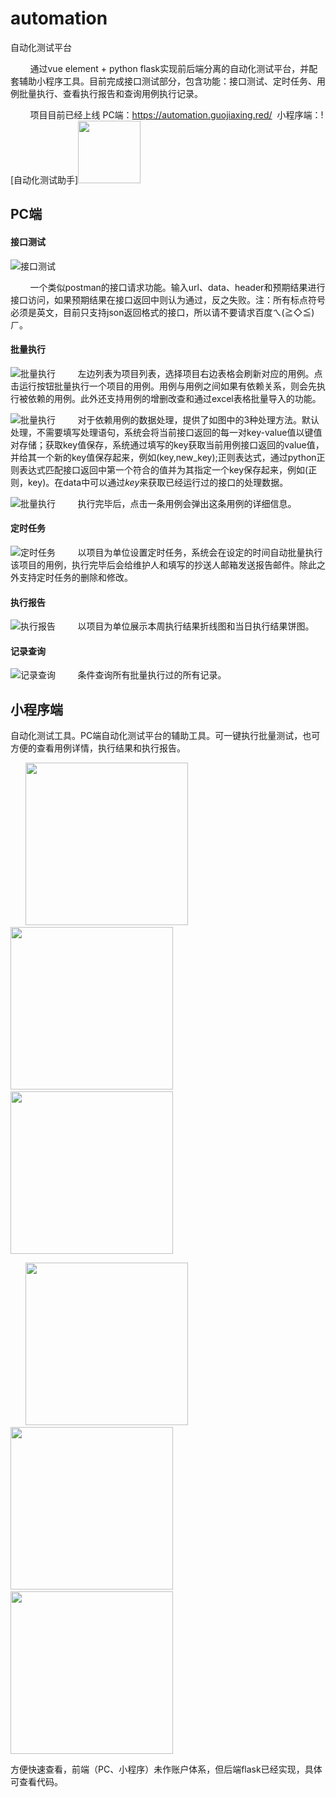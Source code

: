 # automation
自动化测试平台

&nbsp;&nbsp;&nbsp;&nbsp;&nbsp;&nbsp;&nbsp;&nbsp;通过vue element + python flask实现前后端分离的自动化测试平台，并配套辅助小程序工具。目前完成接口测试部分，包含功能：接口测试、定时任务、用例批量执行、查看执行报告和查询用例执行记录。

&nbsp;&nbsp;&nbsp;&nbsp;&nbsp;&nbsp;&nbsp;&nbsp;项目目前已经上线 PC端：https://automation.guojiaxing.red/ &nbsp;小程序端：![自动化测试助手]<img src="https://github.com/guojiaxing1995/automation/blob/master/github_img/wei-mini.jpg" width="100"/>

## PC端
#### 接口测试
![接口测试](https://github.com/guojiaxing1995/automation/blob/master/github_img/接口测试.jpg)

&nbsp;&nbsp;&nbsp;&nbsp;&nbsp;&nbsp;&nbsp;&nbsp;一个类似postman的接口请求功能。输入url、data、header和预期结果进行接口访问，如果预期结果在接口返回中则认为通过，反之失败。注：所有标点符号必须是英文，目前只支持json返回格式的接口，所以请不要请求百度ㄟ(≧◇≦)ㄏ。

#### 批量执行
![批量执行](https://github.com/guojiaxing1995/automation/blob/master/github_img/批量执行1.jpg)
&nbsp;&nbsp;&nbsp;&nbsp;&nbsp;&nbsp;&nbsp;&nbsp;左边列表为项目列表，选择项目右边表格会刷新对应的用例。点击运行按钮批量执行一个项目的用例。用例与用例之间如果有依赖关系，则会先执行被依赖的用例。此外还支持用例的增删改查和通过excel表格批量导入的功能。

![批量执行](https://github.com/guojiaxing1995/automation/blob/master/github_img/批量执行2.jpg)
&nbsp;&nbsp;&nbsp;&nbsp;&nbsp;&nbsp;&nbsp;&nbsp;对于依赖用例的数据处理，提供了如图中的3种处理方法。默认处理，不需要填写处理语句，系统会将当前接口返回的每一对key-value值以键值对存储；获取key值保存，系统通过填写的key获取当前用例接口返回的value值，并给其一个新的key值保存起来，例如(key,new_key);正则表达式，通过python正则表达式匹配接口返回中第一个符合的值并为其指定一个key保存起来，例如(正则，key)。在data中可以通过$key$来获取已经运行过的接口的处理数据。

![批量执行](https://github.com/guojiaxing1995/automation/blob/master/github_img/批量执行3.jpg)
&nbsp;&nbsp;&nbsp;&nbsp;&nbsp;&nbsp;&nbsp;&nbsp;执行完毕后，点击一条用例会弹出这条用例的详细信息。

#### 定时任务
![定时任务](https://github.com/guojiaxing1995/automation/blob/master/github_img/定时任务.jpg)
&nbsp;&nbsp;&nbsp;&nbsp;&nbsp;&nbsp;&nbsp;&nbsp;以项目为单位设置定时任务，系统会在设定的时间自动批量执行该项目的用例，执行完毕后会给维护人和填写的抄送人邮箱发送报告邮件。除此之外支持定时任务的删除和修改。

#### 执行报告
![执行报告](https://github.com/guojiaxing1995/automation/blob/master/github_img/执行报告.jpg)
&nbsp;&nbsp;&nbsp;&nbsp;&nbsp;&nbsp;&nbsp;&nbsp;以项目为单位展示本周执行结果折线图和当日执行结果饼图。

#### 记录查询
![记录查询](https://github.com/guojiaxing1995/automation/blob/master/github_img/记录查询.jpg)
&nbsp;&nbsp;&nbsp;&nbsp;&nbsp;&nbsp;&nbsp;&nbsp;条件查询所有批量执行过的所有记录。

## 小程序端
自动化测试工具。PC端自动化测试平台的辅助工具。可一键执行批量测试，也可方便的查看用例详情，执行结果和执行报告。


&nbsp;&nbsp;&nbsp;&nbsp;&nbsp;&nbsp;<img src="https://github.com/guojiaxing1995/automation/blob/master/github_img/1.jpg" width="260"/>&nbsp;&nbsp;&nbsp;&nbsp;&nbsp;&nbsp;<img src="https://github.com/guojiaxing1995/automation/blob/master/github_img/2.jpg" width="260"/>&nbsp;&nbsp;&nbsp;&nbsp;&nbsp;&nbsp;<img src="https://github.com/guojiaxing1995/automation/blob/master/github_img/3.jpg" width="260" />


&nbsp;&nbsp;&nbsp;&nbsp;&nbsp;&nbsp;<img src="https://github.com/guojiaxing1995/automation/blob/master/github_img/4.jpg" width="260"/>&nbsp;&nbsp;&nbsp;&nbsp;&nbsp;&nbsp;<img src="https://github.com/guojiaxing1995/automation/blob/master/github_img/5.jpg" width="260"/>&nbsp;&nbsp;&nbsp;&nbsp;&nbsp;&nbsp;<img src="https://github.com/guojiaxing1995/automation/blob/master/github_img/6.jpg" width="260" />


方便快速查看，前端（PC、小程序）未作账户体系，但后端flask已经实现，具体可查看代码。
